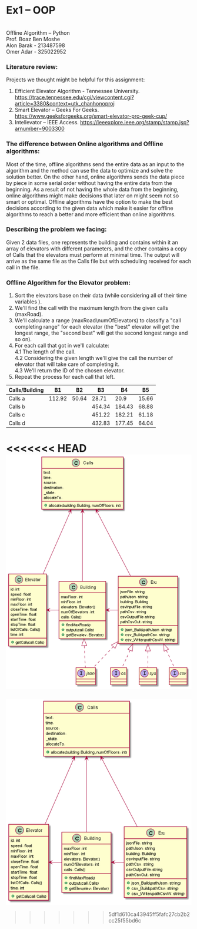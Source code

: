 # Ex1 – OOP
<br>Offline Algorithm – Python
<br>Prof. Boaz Ben Moshe 
<br>Alon Barak - 213487598
<br>Omer Adar - 325022952

### Literature review:
Projects we thought might be helpful for this assignment:
1.	Efficient Elevator Algorithm - Tennessee University. https://trace.tennessee.edu/cgi/viewcontent.cgi?article=3380&context=utk_chanhonoproj
2.	Smart Elevator – Geeks For Geeks. 
https://www.geeksforgeeks.org/smart-elevator-pro-geek-cup/
3.	Intellevator – IEEE Access.
https://ieeexplore.ieee.org/stamp/stamp.jsp?arnumber=9003300

### The difference between Online algorithms and Offline algorithms:
Most of the time, offline algorithms send the entire data as an input to the algorithm and the method can use the data to optimize and solve the solution better. 
On the other hand, online algorithms sends the data piece by piece in some serial order without having the entire data from the beginning.
As a result of not having the whole data from the beginning, online algorithms might make decisions that later on might seem not so smart or optimal. Offline algorithms have the option to make the best decisions according to the given data which make it easier for offline algorithms to reach a better and more efficient than online algorithms.

### Describing the problem we facing:
Given 2 data files, one represents the building and contains within it an array of elevators with different parameters, and the other contains a copy of Calls that the elevators must perform at minimal time.
The output will arrive as the same file as the Calls file but with scheduling received for each call in the file.



### Offline Algorithm for the Elevator problem:
1.	Sort the elevators base on their data (while considering all of their time variables ).
2.	We'll find the call with the maximum length from the given calls (maxRoad).
3.	We'll calculate a range (maxRoad\numOfElevators) to classify a "call completing range" for each elevator (the "best" elevator will get the longest range, the "second best" will get the second longest range and so on).
4.	For each call that got in we'll calculate:
<br>4.1	The length of the call.
<br>4.2	Considering the given length we'll give the call the number of elevator that will take care of completing it.
<br>4.3	We'll return the ID of the chosen elevator.
5.	Repeat the process for each call that left.

|Calls/Building|B1     |B2        |B3      |B4      |B5      |
|--------------|--------|----------|--------|--------|--------|
| Calls a      |112.92  | 50.64    | 28.71  |20.9    |15.66   |
| Calls b      |        |          | 454.34 |184.43  |68.88   |
| Calls c      |        |          | 451.22 |182.21  |61.18   |
| Calls d      |        |          | 432.83 |177.45  |64.04   |



<<<<<<< HEAD
![img_2.png](img_2.png)
=======
![img.png](img.png)
>>>>>>> 5df1d610ca43945ff5fafc27cb2b2cc25f55bd6c
